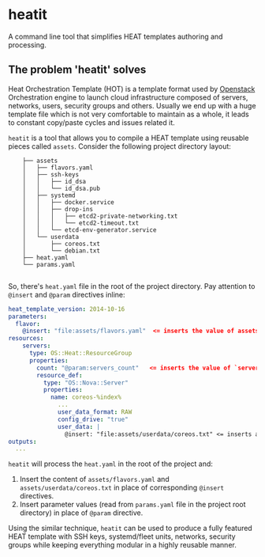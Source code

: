 # heatit
A command line tool that simplifies HEAT templates authoring and processing.

## The problem 'heatit' solves

Heat Orchestration Template (HOT) is a template format used by [Openstack](https://www.openstack.org) Orchestration engine to launch cloud infrastructure composed of servers, networks, users, security groups and others. Usually we end up with a huge template file which is not very comfortable to maintain as a whole, it leads to constant copy/paste cycles and issues related it. 

`heatit` is a tool that allows you to compile a HEAT template using reusable pieces called `assets`. Consider the following project directory layout:

```
    ├── assets
    │   ├── flavors.yaml
    │   ├── ssh-keys
    │   │   ├── id_dsa
    │   │   └── id_dsa.pub
    │   ├── systemd
    │   │   ├── docker.service
    │   │   ├── drop-ins
    │   │   │   ├── etcd2-private-networking.txt
    │   │   │   └── etcd2-timeout.txt
    │   │   └── etcd-env-generator.service
    │   └── userdata
    │       ├── coreos.txt
    │       └── debian.txt
    ├── heat.yaml
    └── params.yaml
        
```

So, there's `heat.yaml` file in the root of the project directory. Pay attention to `@insert` and `@param` directives inline:

```yaml
heat_template_version: 2014-10-16
parameters:
  flavor:
    @insert: "file:assets/flavors.yaml"  <= inserts the value of assets/flavors.yaml here
resources:
    servers:
      type: OS::Heat::ResourceGroup
      properties:
        count: "@param:servers_count"   <= inserts the value of `servers_count` parameter
        resource_def:
          type: "OS::Nova::Server"
          properties:
            name: coreos-%index%
              ...
              user_data_format: RAW
              config_drive: "true"
              user_data: |
                @insert: "file:assets/userdata/coreos.txt" <= inserts assets/userdata/coreos.txt here
outputs:
  ...
```

`heatit` will process the `heat.yaml` in the root of the project and:

 1. Insert the content of `assets/flavors.yaml` and `assets/userdata/coreos.txt` in place of corresponding `@insert` directives.
 2. Insert parameter values (read from `params.yaml` file in the project root directory) in place of `@param` directive.

Using the similar technique, `heatit` can be used to produce a fully featured HEAT template with SSH keys, systemd/fleet units, networks, security groups while keeping everything modular in a highly reusable manner.